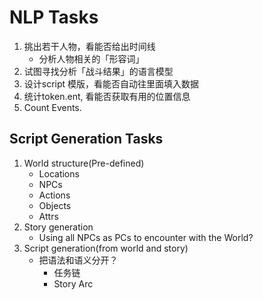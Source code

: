 # NLP Tasks

1.  挑出若干人物，看能否给出时间线
    -   分析人物相关的「形容词」
2.  试图寻找分析「战斗结果」的语言模型
3.  设计script 模版，看能否自动往里面填入数据
4.  统计token.ent, 看能否获取有用的位置信息
5.  Count Events.

## Script Generation Tasks

1.  World structure(Pre-defined)
    -   Locations
    -   NPCs
    -   Actions
    -   Objects
    -   Attrs
2.  Story generation
    -   Using all NPCs as PCs to encounter with the World? 
3.  Script generation(from world and story)
    -   把语法和语义分开？
        *   任务链
        *   Story Arc